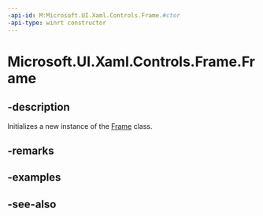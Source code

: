 ```yaml
---
-api-id: M:Microsoft.UI.Xaml.Controls.Frame.#ctor
-api-type: winrt constructor
---
```


<!-- Method syntax
public Frame()
-->

# Microsoft.UI.Xaml.Controls.Frame.Frame

## -description
Initializes a new instance of the [Frame](frame.md) class.

## -remarks

## -examples

## -see-also
